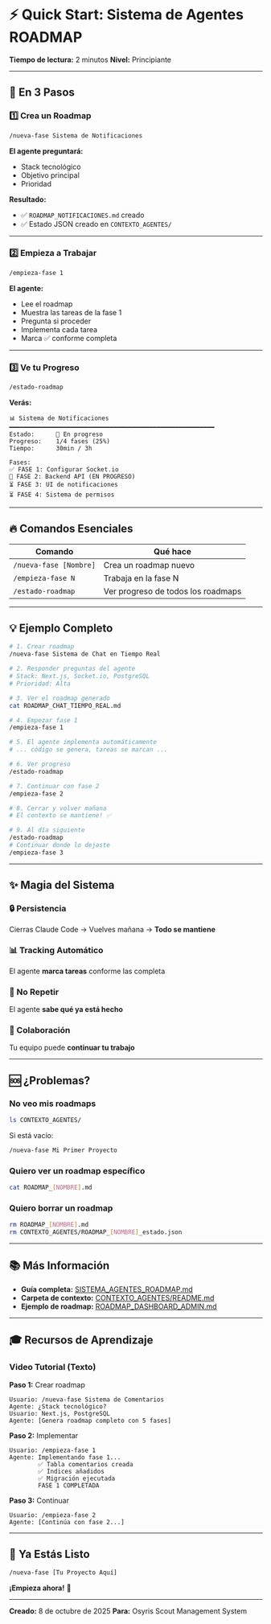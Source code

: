 # ⚡ Quick Start: Sistema de Agentes ROADMAP

**Tiempo de lectura:** 2 minutos
**Nivel:** Principiante

---

## 🎯 En 3 Pasos

### 1️⃣ Crea un Roadmap

```bash
/nueva-fase Sistema de Notificaciones
```

**El agente preguntará:**
- Stack tecnológico
- Objetivo principal
- Prioridad

**Resultado:**
- ✅ `ROADMAP_NOTIFICACIONES.md` creado
- ✅ Estado JSON creado en `CONTEXTO_AGENTES/`

---

### 2️⃣ Empieza a Trabajar

```bash
/empieza-fase 1
```

**El agente:**
- Lee el roadmap
- Muestra las tareas de la fase 1
- Pregunta si proceder
- Implementa cada tarea
- Marca ✅ conforme completa

---

### 3️⃣ Ve tu Progreso

```bash
/estado-roadmap
```

**Verás:**
```
📊 Sistema de Notificaciones
━━━━━━━━━━━━━━━━━━━━━━━━━━━━━━━━━━━━━━━━━━━━━━━━━━━━━━━━━
Estado:      🔄 En progreso
Progreso:    1/4 fases (25%)
Tiempo:      30min / 3h

Fases:
✅ FASE 1: Configurar Socket.io
🔄 FASE 2: Backend API (EN PROGRESO)
⏳ FASE 3: UI de notificaciones
⏳ FASE 4: Sistema de permisos
```

---

## 🔥 Comandos Esenciales

| Comando | Qué hace |
|---------|----------|
| `/nueva-fase [Nombre]` | Crea un roadmap nuevo |
| `/empieza-fase N` | Trabaja en la fase N |
| `/estado-roadmap` | Ver progreso de todos los roadmaps |

---

## 💡 Ejemplo Completo

```bash
# 1. Crear roadmap
/nueva-fase Sistema de Chat en Tiempo Real

# 2. Responder preguntas del agente
# Stack: Next.js, Socket.io, PostgreSQL
# Prioridad: Alta

# 3. Ver el roadmap generado
cat ROADMAP_CHAT_TIEMPO_REAL.md

# 4. Empezar fase 1
/empieza-fase 1

# 5. El agente implementa automáticamente
# ... código se genera, tareas se marcan ...

# 6. Ver progreso
/estado-roadmap

# 7. Continuar con fase 2
/empieza-fase 2

# 8. Cerrar y volver mañana
# El contexto se mantiene! ✅

# 9. Al día siguiente
/estado-roadmap
# Continuar donde lo dejaste
/empieza-fase 3
```

---

## ✨ Magia del Sistema

### 🔒 Persistencia
Cierras Claude Code → Vuelves mañana → **Todo se mantiene**

### 📊 Tracking Automático
El agente **marca tareas** conforme las completa

### 🚫 No Repetir
El agente **sabe qué ya está hecho**

### 👥 Colaboración
Tu equipo puede **continuar tu trabajo**

---

## 🆘 ¿Problemas?

### No veo mis roadmaps

```bash
ls CONTEXTO_AGENTES/
```

Si está vacío:
```bash
/nueva-fase Mi Primer Proyecto
```

### Quiero ver un roadmap específico

```bash
cat ROADMAP_[NOMBRE].md
```

### Quiero borrar un roadmap

```bash
rm ROADMAP_[NOMBRE].md
rm CONTEXTO_AGENTES/ROADMAP_[NOMBRE]_estado.json
```

---

## 📚 Más Información

- **Guía completa:** [SISTEMA_AGENTES_ROADMAP.md](SISTEMA_AGENTES_ROADMAP.md)
- **Carpeta de contexto:** [CONTEXTO_AGENTES/README.md](CONTEXTO_AGENTES/README.md)
- **Ejemplo de roadmap:** [ROADMAP_DASHBOARD_ADMIN.md](ROADMAP_DASHBOARD_ADMIN.md)

---

## 🎓 Recursos de Aprendizaje

### Video Tutorial (Texto)

**Paso 1:** Crear roadmap
```
Usuario: /nueva-fase Sistema de Comentarios
Agente: ¿Stack tecnológico?
Usuario: Next.js, PostgreSQL
Agente: [Genera roadmap completo con 5 fases]
```

**Paso 2:** Implementar
```
Usuario: /empieza-fase 1
Agente: Implementando fase 1...
        ✅ Tabla comentarios creada
        ✅ Índices añadidos
        ✅ Migración ejecutada
        FASE 1 COMPLETADA
```

**Paso 3:** Continuar
```
Usuario: /empieza-fase 2
Agente: [Continúa con fase 2...]
```

---

## 🚀 Ya Estás Listo

```bash
/nueva-fase [Tu Proyecto Aquí]
```

**¡Empieza ahora!** 🎉

---

**Creado:** 8 de octubre de 2025
**Para:** Osyris Scout Management System
